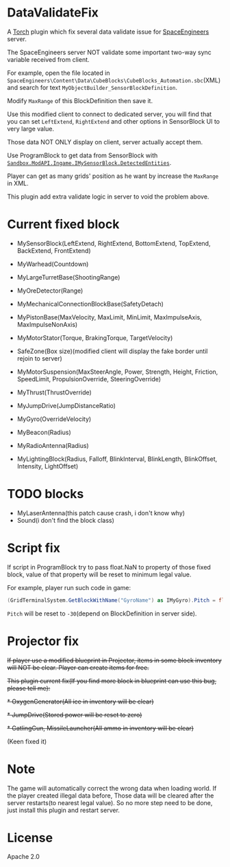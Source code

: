 ﻿# DataValidateFix
A [Torch](https://torchapi.net/) plugin which fix several data validate issue for [SpaceEngineers](https://store.steampowered.com/app/244850/Space_Engineers/) server.

The SpaceEngineers server NOT validate some important two-way sync variable received from client.

For example, open the file located in `SpaceEngineers\Content\Data\CubeBlocks\CubeBlocks_Automation.sbc`(XML) and search for text `MyObjectBuilder_SensorBlockDefinition`.

Modify `MaxRange` of this BlockDefinition then save it.

Use this modified client to connect to dedicated server, you will find that you can set `LeftExtend`, `RightExtend` and other options in SensorBlock UI to very large value.

Those data NOT ONLY display on client, server actually accept them.

Use ProgramBlock to get data from SensorBlock with [`Sandbox.ModAPI.Ingame.IMySensorBlock.DetectedEntities`](https://github.com/malware-dev/MDK-SE/wiki/Sandbox.ModAPI.Ingame.IMySensorBlock.DetectedEntities).

Player can get as many grids' position as he want by increase the `MaxRange` in XML.

This plugin add extra validate logic in server to void the problem above.

# Current fixed block
* MySensorBlock(LeftExtend, RightExtend, BottomExtend, TopExtend, BackExtend, FrontExtend)

* MyWarhead(Countdown)

* MyLargeTurretBase(ShootingRange)

* MyOreDetector(Range)

* MyMechanicalConnectionBlockBase(SafetyDetach)

* MyPistonBase(MaxVelocity, MaxLimit, MinLimit, MaxImpulseAxis, MaxImpulseNonAxis)

* MyMotorStator(Torque, BrakingTorque, TargetVelocity)

* SafeZone(Box size)(modified client will display the fake border until rejoin to server)

* MyMotorSuspension(MaxSteerAngle, Power, Strength, Height, Friction, SpeedLimit, PropulsionOverride, SteeringOverride)

* MyThrust(ThrustOverride)

* MyJumpDrive(JumpDistanceRatio)

* MyGyro(OverrideVelocity)

* MyBeacon(Radius)

* MyRadioAntenna(Radius)

* MyLightingBlock(Radius, Falloff, BlinkInterval, BlinkLength, BlinkOffset, Intensity, LightOffset)

# TODO blocks
* MyLaserAntenna(this patch cause crash, i don't know why)
* Sound(i don't find the block class)

# Script fix
If script in ProgramBlock try to pass float.NaN to property of those fixed block, value of that property will be reset to minimum legal value.

For example, player run such code in game:

```c#
(GridTerminalSystem.GetBlockWithName("GyroName") as IMyGyro).Pitch = float.NaN;
```

`Pitch` will be reset to `-30`(depend on BlockDefinition in server side).

# Projector fix
~~If player use a modified blueprint in Projector, items in some block inventory will NOT be clear. Player can create items for free.~~

~~This plugin current fix(If you find more block in blueprint can use this bug, please tell me):~~

~~* OxygenGenerator(All ice in inventory will be clear)~~

~~* JumpDrive(Stored power will be reset to zero)~~

~~* GatlingGun, MissileLauncher(All ammo in inventory will be clear)~~

(Keen fixed it)

# Note
The game will automatically correct the wrong data when loading world. If the player created illegal data before, Those data will be cleared after the server restarts(to nearest legal value). So no more step need to be done, just install this plugin and restart server.

# License
Apache 2.0

